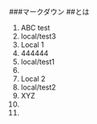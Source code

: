 ###マークダウン
##とは
1. ABC test
2. local/test3
3. Local 1
4. 444444
5. local/test1
6. 
7. Local 2
8. local/test2
9. XYZ
10. 
11.
